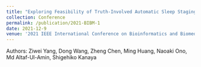 ```yaml
---
title: "Exploring Feasibility of Truth-Involved Automatic Sleep Staging Combined with Transformer"
collection: Conference
permalink: /publication/2021-BIBM-1
date: 2021-12-9
venue: '2021 IEEE International Conference on Bioinformatics and Biomedicine (BIBM)'
---
```

Authors: Ziwei Yang, Dong Wang, Zheng Chen, Ming Huang, Naoaki Ono, Md Altaf-Ul-Amin, Shigehiko Kanaya
